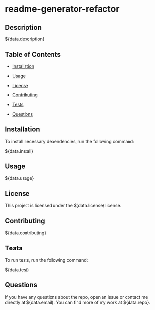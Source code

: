 # readme-generator-refactor 

## Description

${data.description}

## Table of Contents
* [Installation](#installation)

* [Usage](#usage)

* [License](#license)

* [Contributing](#contributing)

* [Tests](#tests)

* [Questions](#questions)

## Installation

To install necessary dependencies, run the following command:

${data.install}

## Usage

${data.usage}

## License

This project is licensed under the ${data.license} license.

## Contributing

${data.contributing}

## Tests

To run tests, run the following command:

${data.test}

## Questions

If you have any questions about the repo, open an issue or contact me directly at ${data.email}. You can find more of my work at ${data.repo}.